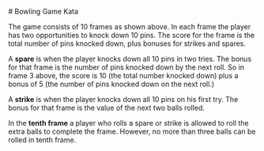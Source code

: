 ﻿﻿# Bowling Game Kata

The game consists of 10 frames as shown above. 
In each frame the player has two opportunities to knock down 10 pins. 
The score for the frame is the total number of pins knocked down, 
plus bonuses for strikes and spares.

A **spare** is when the player knocks down all 10 pins in two tries. 
The bonus for that frame is the number of pins knocked down by the next roll. 
So in frame 3 above, the score is 10 (the total number knocked down) plus a bonus of 5 
(the number of pins knocked down on the next roll.)

A **strike** is when the player knocks down all 10 pins on his first try. 
The bonus for that frame is the value of the next two balls rolled.

In the **tenth frame** a player who rolls a spare or strike is allowed to roll the extra balls to complete the frame.
However, no more than three balls can be rolled in tenth frame.
